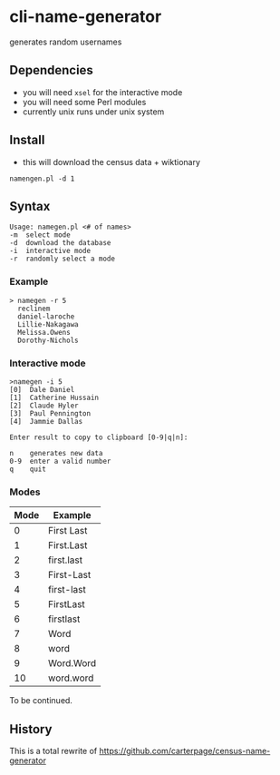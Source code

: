 cli-name-generator
==================

generates random usernames

## Dependencies

* you will need ```xsel``` for the interactive mode
* you will need some Perl modules 
* currently unix runs under unix system

## Install

* this will download the census data + wiktionary

```
namengen.pl -d 1
```

## Syntax

```
Usage: namegen.pl <# of names>
-m 	select mode
-d 	download the database
-i 	interactive mode
-r 	randomly select a mode
```

### Example

```
> namegen -r 5
  reclinem
  daniel-laroche
  Lillie-Nakagawa
  Melissa.Owens
  Dorothy-Nichols
```

### Interactive mode

```
>namegen -i 5
[0]  Dale Daniel
[1]  Catherine Hussain
[2]  Claude Hyler
[3]  Paul Pennington
[4]  Jammie Dallas

Enter result to copy to clipboard [0-9|q|n]:
```

```
n    generates new data
0-9  enter a valid number
q    quit
```

### Modes

| Mode | Example    |
| ---  |  ---       |
| 0    | First Last |
| 1    | First.Last |
| 2    | first.last |
| 3    | First-Last |
| 4    | first-last |
| 5    | FirstLast  |
| 6    | firstlast  |
| 7    | Word       |
| 8    | word       |
| 9    | Word.Word  |
| 10   | word.word  |

To be continued.

## History

This is a total rewrite of https://github.com/carterpage/census-name-generator

